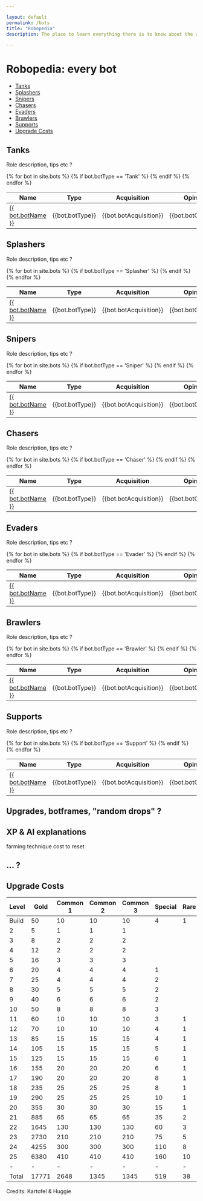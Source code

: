```yaml
---

layout: default
permalink: /bots
title: "Robopedia"
description: The place to learn everything there is to know about the wonderful bots you can encounter and build in Botworld Adventure!

---
```




<div markdown="1" class=" ghcms ghcms-title">

# Robopedia: every bot

</div>

- [Tanks](#tanks)
- [Splashers](#splashers)
- [Snipers](#snipers)
- [Chasers](#chasers)
- [Evaders](#evaders)
- [Brawlers](#brawlers)
- [Supports](#supports)
- [Upgrade Costs](#costs)


## Tanks


<div markdown="1" class=" ghcms ghcms-tanks">

Role description, tips etc ?

</div>

<table>
  <thead>
    <tr>
      <th>Name</th>
      <th>Type</th>
      <th>Acquisition</th>
      <th>Opinion</th>
    </tr>
  </thead>
  <tbody>
    {% for bot in site.bots %}
	    {% if bot.botType == 'Tank' %}
		  <tr>
		      <td class="rarity_{{bot.botRarity}}"><a href="{{ site.baseurl }}{{ bot.url }}"> {{ bot.botName }} </a></td>
		      <td>{{bot.botType}}</td>
		      <td>{{bot.botAcquisition}}</td>
		      <td>{{bot.botOpinion}}</td>
		    </tr>
		{% endif %}
    {% endfor %}
  </tbody>
</table>

## Splashers

<div markdown="1" class=" ghcms ghcms-splashers">

Role description, tips etc ?

</div>

<table>
  <thead>
    <tr>
      <th>Name</th>
      <th>Type</th>
      <th>Acquisition</th>
      <th>Opinion</th>
    </tr>
  </thead>
  <tbody>
    {% for bot in site.bots %}
	    {% if bot.botType == 'Splasher' %}
		  <tr>
		      <td class="rarity_{{bot.botRarity}}"><a href="{{ site.baseurl }}{{ bot.url }}"> {{ bot.botName }} </a></td>
		      <td>{{bot.botType}}</td>
		      <td>{{bot.botAcquisition}}</td>
		      <td>{{bot.botOpinion}}</td>
		    </tr>
		{% endif %}
    {% endfor %}
  </tbody>
</table>

## Snipers

<div markdown="1" class=" ghcms ghcms-snipers">

Role description, tips etc ?

</div>


<table>
  <thead>
    <tr>
      <th>Name</th>
      <th>Type</th>
      <th>Acquisition</th>
      <th>Opinion</th>
    </tr>
  </thead>
  <tbody>
    {% for bot in site.bots %}
	    {% if bot.botType == 'Sniper' %}
		  <tr>
		      <td class="rarity_{{bot.botRarity}}"><a href="{{ site.baseurl }}{{ bot.url }}"> {{ bot.botName }} </a></td>
		      <td>{{bot.botType}}</td>
		      <td>{{bot.botAcquisition}}</td>
		      <td>{{bot.botOpinion}}</td>
		    </tr>
		{% endif %}
    {% endfor %}
  </tbody>
</table>

## Chasers

<div markdown="1" class=" ghcms ghcms-chasers">

Role description, tips etc ?

</div>


<table>
  <thead>
    <tr>
      <th>Name</th>
      <th>Type</th>
      <th>Acquisition</th>
      <th>Opinion</th>
    </tr>
  </thead>
  <tbody>
    {% for bot in site.bots %}
	    {% if bot.botType == 'Chaser' %}
		  <tr>
		      <td class="rarity_{{bot.botRarity}}"><a href="{{ site.baseurl }}{{ bot.url }}"> {{ bot.botName }} </a></td>
		      <td>{{bot.botType}}</td>
		      <td>{{bot.botAcquisition}}</td>
		      <td>{{bot.botOpinion}}</td>
		    </tr>
		{% endif %}
    {% endfor %}
  </tbody>
</table>

## Evaders

<div markdown="1" class=" ghcms ghcms-evaders">

Role description, tips etc ?

</div>


<table>
  <thead>
    <tr>
      <th>Name</th>
      <th>Type</th>
      <th>Acquisition</th>
      <th>Opinion</th>
    </tr>
  </thead>
  <tbody>
    {% for bot in site.bots %}
	    {% if bot.botType == 'Evader' %}
		  <tr>
		      <td class="rarity_{{bot.botRarity}}"><a href="{{ site.baseurl }}{{ bot.url }}"> {{ bot.botName }} </a></td>
		      <td>{{bot.botType}}</td>
		      <td>{{bot.botAcquisition}}</td>
		      <td>{{bot.botOpinion}}</td>
		    </tr>
		{% endif %}
    {% endfor %}
  </tbody>
</table>

## Brawlers

<div markdown="1" class=" ghcms ghcms-brawlers">

Role description, tips etc ?

</div>


<table>
  <thead>
    <tr>
      <th>Name</th>
      <th>Type</th>
      <th>Acquisition</th>
      <th>Opinion</th>
    </tr>
  </thead>
  <tbody>
    {% for bot in site.bots %}
	    {% if bot.botType == 'Brawler' %}
		  <tr>
		      <td class="rarity_{{bot.botRarity}}"><a href="{{ site.baseurl }}{{ bot.url }}"> {{ bot.botName }} </a></td>
		      <td>{{bot.botType}}</td>
		      <td>{{bot.botAcquisition}}</td>
		      <td>{{bot.botOpinion}}</td>
		    </tr>
		{% endif %}
    {% endfor %}
  </tbody>
</table>

## Supports

<div markdown="1" class=" ghcms ghcms-supports">

Role description, tips etc ?

</div>


<table>
  <thead>
    <tr>
      <th>Name</th>
      <th>Type</th>
      <th>Acquisition</th>
      <th>Opinion</th>
    </tr>
  </thead>
  <tbody>
    {% for bot in site.bots %}
	    {% if bot.botType == 'Support' %}
		  <tr>
		      <td class="rarity_{{bot.botRarity}}"><a href="{{ site.baseurl }}{{ bot.url }}"> {{ bot.botName }} </a></td>
		      <td>{{bot.botType}}</td>
		      <td>{{bot.botAcquisition}}</td>
		      <td>{{bot.botOpinion}}</td>
		    </tr>
		{% endif %}
    {% endfor %}
  </tbody>
</table>

<div markdown="1" class=" ghcms ghcms-more">

## Upgrades, botframes, "random drops" ?

## XP & AI explanations

farming technique
cost to reset

## ... ?

</div>

<span id="costs"></span>

## Upgrade Costs

| Level  |  Gold | Common 1 | Common 2 | Common 3 | Special | Rare | Epic |
| ------ | ----- | -------- | -------- | -------- | ------- | ---- | ---- |
| Build  | 50    | 10       | 10       | 10       |  4	    | 1    |      |
| 2      | 5     | 1        | 1        | 1        |  	    |      |      |
| 3      | 8     | 2        | 2        | 2        |  	    |      |      |
| 4      | 12    | 2        | 2        | 2        |  	    |      |      |
| 5      | 16    | 3        | 3        | 3        |  	    |      |      |
| 6      | 20    | 4        | 4        | 4        |  1	    |      |      |
| 7      | 25    | 4        | 4        | 4        |  2	    |      |      |
| 8      | 30    | 5        | 5        | 5        |  2	    |      |      |
| 9      | 40    | 6        | 6        | 6        |  2	    |      |      |
| 10     | 50    | 8        | 8        | 8        |  3	    |      |      |
| 11     | 60    | 10       | 10       | 10       |  3	    | 1    |      |
| 12     | 70    | 10       | 10       | 10       |  4	    | 1    |      |
| 13     | 85    | 15       | 15       | 15       |  4	    | 1    |      |
| 14     | 105   | 15       | 15       | 15       |  5	    | 1    |      |
| 15     | 125   | 15       | 15       | 15       |  6	    | 1    |      |
| 16     | 155   | 20       | 20       | 20       |  6	    | 1    |      |
| 17     | 190   | 20       | 20       | 20       |  8	    | 1    |      |
| 18     | 235   | 25       | 25       | 25       |  8	    | 1    |      |
| 19     | 290   | 25       | 25       | 25       |  10	    | 1    |      |
| 20     | 355   | 30       | 30       | 30       |  15	    | 1    |      |
| 21     | 885   | 65       | 65       | 65       |  35	    | 2    | 1    |
| 22     | 1645  | 130      | 130      | 130      |  60	    | 3    | 1    |
| 23     | 2730  | 210      | 210      | 210      |  75	    | 5    | 1    |
| 24     | 4255  | 300      | 300      | 300      |  110    | 8    | 2    |
| 25     | 6380  | 410      | 410      | 410      |  160    | 10   | 3    |
| -      | -     | -        | -        | -        | -       | -    | -    |
| Total  | 17771 | 2648     | 1345     | 1345     |  519    | 38   | 8    |

Credits: Kartofel & Huggie



